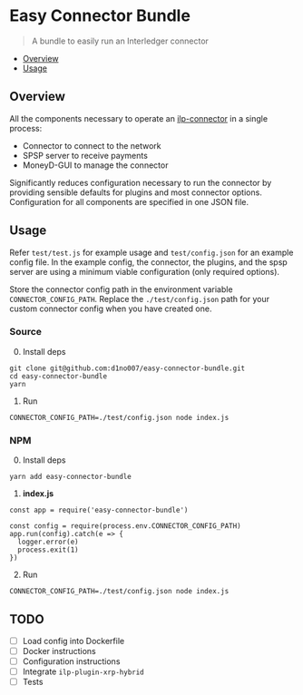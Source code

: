 # Easy Connector Bundle 

> A bundle to easily run an Interledger connector
* [Overview](#overview)
* [Usage](#usage)

## <a name="overview"></a>Overview
All the components necessary to operate an [ilp-connector](https://github.com/interledgerjs/ilp-connector) in a single process:

* Connector to connect to the network
* SPSP server to receive payments
* MoneyD-GUI to manage the connector

Significantly reduces configuration necessary to run the connector by providing 
sensible defaults for plugins and most connector options. Configuration for all
components are specified in one JSON file.

## <a name="usage"></a>Usage
Refer `test/test.js` for example usage and `test/config.json` for an example
config file. In the example config, the connector, the plugins, and the spsp
server are using a minimum viable configuration (only required options). 

Store the connector config path in the environment variable `CONNECTOR_CONFIG_PATH`.
Replace the `./test/config.json` path for your custom connector config when you have
created one.

### Source 
0) Install deps
```
git clone git@github.com:d1no007/easy-connector-bundle.git
cd easy-connector-bundle
yarn
```

1) Run
```
CONNECTOR_CONFIG_PATH=./test/config.json node index.js
```

### NPM 
0) Install deps
```
yarn add easy-connector-bundle
```

1) **index.js**
```
const app = require('easy-connector-bundle')

const config = require(process.env.CONNECTOR_CONFIG_PATH)
app.run(config).catch(e => {
  logger.error(e)
  process.exit(1)
})
```

2) Run
```
CONNECTOR_CONFIG_PATH=./test/config.json node index.js
```


TODO
----
- [ ] Load config into Dockerfile
- [ ] Docker instructions
- [ ] Configuration instructions
- [ ] Integrate `ilp-plugin-xrp-hybrid`
- [ ] Tests
